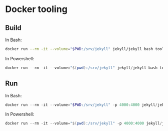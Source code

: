 # Docker tooling

## Build

In Bash:

```bash
docker run --rm -it --volume="$PWD:/srv/jekyll" jekyll/jekyll bash tools/build.sh --docker
```

In Powershell:

```powershell
docker run --rm -it --volume="$(pwd):/srv/jekyll" jekyll/jekyll bash tools/build.sh --docker
```

## Run

In Bash:

```powershell
docker run --rm -it --volume="$PWD:/srv/jekyll" -p 4000:4000 jekyll/jekyll bash tools/run.sh --docker
```

In Powershell:

```powershell
docker run --rm -it --volume="$(pwd):/srv/jekyll" -p 4000:4000 jekyll/jekyll bash tools/run.sh --docker
```
